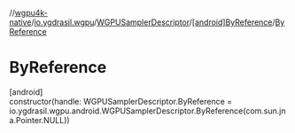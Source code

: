 //[wgpu4k-native](../../../../index.md)/[io.ygdrasil.wgpu](../../index.md)/[WGPUSamplerDescriptor](../index.md)/[[android]ByReference](index.md)/[ByReference](-by-reference.md)

# ByReference

[android]\
constructor(handle: WGPUSamplerDescriptor.ByReference = io.ygdrasil.wgpu.android.WGPUSamplerDescriptor.ByReference(com.sun.jna.Pointer.NULL))